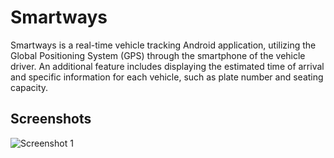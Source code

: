 # Smartways

Smartways is a real-time vehicle tracking Android application, utilizing the Global Positioning System (GPS) through the smartphone of the vehicle driver. An additional feature includes displaying the estimated time of arrival and specific information for each vehicle, such as plate number and seating capacity.

## Screenshots

![Screenshot 1](./assets/screenshot.png)
